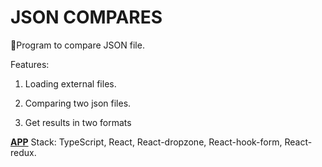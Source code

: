 # JSON COMPARES
📎Program to compare JSON file.

Features:
1. Loading external files.

2. Сomparing two json files.

3. Get results in two formats

[**APP**](https://my-app-blinina.vercel.app/)
Stack: TypeScript, React, React-dropzone, React-hook-form, React-redux.


